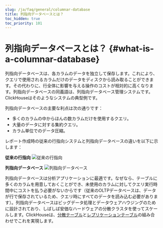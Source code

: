 ```yaml
---
slug: /ja/faq/general/columnar-database
title: 列指向データベースとは？
toc_hidden: true
toc_priority: 101
---
```


# 列指向データベースとは？ {#what-is-a-columnar-database}

列指向データベースは、各カラムのデータを独立して保存します。これにより、クエリで使用されるカラムだけのデータをディスクから読み取ることができます。その代わりに、行全体に影響を与える操作のコストが相対的に高くなります。列指向データベースの同義語は、列指向データベース管理システムです。ClickHouseはそのようなシステムの典型例です。

列指向データベースの主要な利点は次の通りです：

- 多くのカラムの中からほんの数カラムだけを使用するクエリ。
- 大量のデータに対する集約クエリ。
- カラム単位でのデータ圧縮。

レポート作成時の従来の行指向システムと列指向データベースの違いを以下に示します：

**従来の行指向**
![従来の行指向](@site/docs/ja/images/row-oriented.gif#)

**列指向データベース**
![列指向データベース](@site/docs/ja/images/column-oriented.gif#)

列指向データベースは分析アプリケーションに最適です。なぜなら、テーブルに多くのカラムを用意しておくことができ、未使用のカラムに対してクエリ実行時間中にコストを払う必要がないからです（従来のOLTPデータベースは、データが行で保存されているため、クエリ時にすべてのデータを読み込む必要があります）。列指向データベースはビッグデータ処理とデータウェアハウジングのために設計されており、しばしば安価なハードウェアの分散クラスタを使ってスケールします。ClickHouseは、[分散テーブル](../../engines/table-engines/special/distributed.md)と[レプリケーションテーブル](../../engines/table-engines/mergetree-family/replication.md)の組み合わせでこれを実現します。
